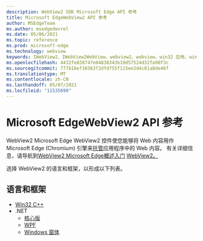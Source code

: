 ```yaml
---
description: WebView2 SDK Microsoft Edge API 参考
title: Microsoft EdgeWebView2 API 参考
author: MSEdgeTeam
ms.author: msedgedevrel
ms.date: 05/06/2021
ms.topic: reference
ms.prod: microsoft-edge
ms.technology: webview
keywords: IWebView2、IWebView2WebView、webview2、webview、win32 应用、win32、edge、ICoreWebView2、ICoreWebView2Controller、浏览器控件
ms.openlocfilehash: 4432fe838747e04838343b19d57524d32fa90f3c
ms.sourcegitcommit: 777b16ef10363f2dfd755f115ee2d4c81a8de46f
ms.translationtype: MT
ms.contentlocale: zh-CN
ms.lasthandoff: 05/07/2021
ms.locfileid: "11535690"
---
```

# <a name="microsoft-edge-webview2-api-reference"></a>Microsoft EdgeWebView2 API 参考  

WebView2 Microsoft Edge WebView2 控件使您能够将 Web 内容用作Microsoft Edge (Chromium) 引擎来[托管](https://www.microsoftedgeinsider.com)应用程序中的 Web 内容。  有关详细信息，请导航到[WebView2 Microsoft Edge概述入门](./index.md) [WebView2。](./get-started/win32.md)  

选择 WebView2 的语言和框架，以形成以下列表。  

## <a name="languages-and-frameworks"></a>语言和框架  

*   [Win32 C++](/microsoft-edge/webview2/reference/win32/index)  
*   .NET  
    *   [核心版][DotnetMicrosoftWebWebView2CoreNamespace]  
    *   [WPF][DotnetMicrosoftWebWebView2WpfNamespace]  
    *   [Windows 窗体][DotnetMicrosoftWebWebView2WinformsNamespace]  
        
<!-- links -->  

[DotnetMicrosoftWebWebview2CoreNamespace]: /dotnet/api/microsoft.web.webview2.core "Microsoft.Web.WebView2.Core 命名空间|Microsoft Docs"
[DotnetMicrosoftWebWebview2WpfNamespace]: /dotnet/api/microsoft.web.webview2.wpf "Microsoft.Web.WebView2.Wpf 命名空间|Microsoft Docs"
[DotnetMicrosoftWebWebview2WinformsNamespace]: /dotnet/api/microsoft.web.webview2.winforms "Microsoft.Web.WebView2.WinForms 命名空间|Microsoft Docs"
